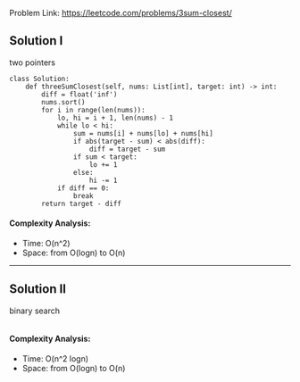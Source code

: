 Problem Link: https://leetcode.com/problems/3sum-closest/



## Solution I
two pointers

```python=
class Solution:
    def threeSumClosest(self, nums: List[int], target: int) -> int:
        diff = float('inf')
        nums.sort()
        for i in range(len(nums)):
            lo, hi = i + 1, len(nums) - 1
            while lo < hi:
                sum = nums[i] + nums[lo] + nums[hi]
                if abs(target - sum) < abs(diff):
                    diff = target - sum
                if sum < target:
                    lo += 1
                else:
                    hi -= 1
            if diff == 0:
                break
        return target - diff
```

#### Complexity Analysis:
- Time: O(n^2)
- Space: from O(logn) to O(n)

---

## Solution II
binary search

```python=

```

#### Complexity Analysis:
- Time: O(n^2 logn)
- Space: from O(logn) to O(n)